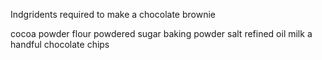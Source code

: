 Indgridents required to make a chocolate brownie

cocoa powder
flour
powdered sugar
baking powder
salt
refined oil
milk
a handful chocolate chips